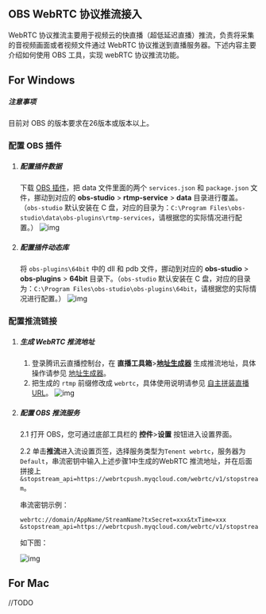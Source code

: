 ## OBS WebRTC 协议推流接入

WebRTC 协议推流主要用于视频云的快直播（超低延迟直播）推流，负责将采集的音视频画面或者视频文件通过 WebRTC 协议推送到直播服务器。下述内容主要介绍如何使用 OBS 工具，实现 webRTC 协议推流功能。



## For Windows

##### 注意事项

目前对 OBS 的版本要求在26版本或版本以上。



### 配置 OBS 插件

1. ##### 配置插件数据

   下载 [OBS 插件](https://mediacloud-76607.gzc.vod.tencent-cloud.com/TOBSWebRTC/Release/tencent_webrtc_plugin_20210628.zip)，把 data 文件里面的两个 `services.json` 和 `package.json` 文件，挪动到对应的 **obs-studio** > **rtmp-service** > **data** 目录进行覆盖。（`obs-studio` 默认安装在 C 盘，对应的目录为：`C:\Program Files\obs-studio\data\obs-plugins\rtmp-services`，请根据您的实际情况进行配置。）
   ![img](https://main.qcloudimg.com/raw/03859054448cb140d31f2a57a60d82aa.png)

2. ##### 配置插件动态库

   将 `obs-plugins\64bit` 中的 dll 和 pdb 文件，挪动到对应的 **obs-studio** > **obs-plugins** > **64bit** 目录下。（`obs-studio` 默认安装在 C 盘，对应的目录为：`C:\Program Files\obs-studio\obs-plugins\64bit`，请根据您的实际情况进行配置。）
   ![img](https://main.qcloudimg.com/raw/0384bd8ebe63704fdb306a0620124ebf.png)



### 配置推流链接



1. ##### 生成 WebRTC 推流地址

   

   1. 登录腾讯云直播控制台，在 **直播工具箱**>**[地址生成器](https://console.cloud.tencent.com/live/addrgenerator/addrgenerator)** 生成推流地址，具体操作请参见 [地址生成器](https://cloud.tencent.com/document/product/267/35257)。
   2. 把生成的 `rtmp` 前缀修改成 `webrtc`，具体使用说明请参见 [自主拼装直播 URL](https://cloud.tencent.com/document/product/267/32720)。
      ![img](https://main.qcloudimg.com/raw/34924378812d1a36f04cfe1a2180e7a0.png)

   

2. ##### 配置 OBS 推流服务

   

   2.1 打开 OBS，您可通过底部工具栏的 **控件**>**设置** 按钮进入设置界面。

   2.2 单击**推流**进入流设置页签，选择服务类型为`Tenent webrtc`，服务器为`Default`，串流密钥中输入上述步骤1中生成的WebRTC 推流地址，并在后面拼接上`&stopstream_api=https://webrtcpush.myqcloud.com/webrtc/v1/stopstream`。

   串流密钥示例：

   ```
   webrtc://domain/AppName/StreamName?txSecret=xxx&txTime=xxx &stopstream_api=https://webrtcpush.myqcloud.com/webrtc/v1/stopstream 
   ```

   如下图：

   ![img](https://main.qcloudimg.com/raw/5c33acc958da82c01127ba2d4575ce1e.png)



## For Mac

//TODO